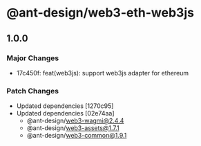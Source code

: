 # @ant-design/web3-eth-web3js

## 1.0.0

### Major Changes

- 17c450f: feat(web3js): support web3js adapter for ethereum

### Patch Changes

- Updated dependencies [1270c95]
- Updated dependencies [02e74aa]
  - @ant-design/web3-wagmi@2.4.4
  - @ant-design/web3-assets@1.7.1
  - @ant-design/web3-common@1.9.1
